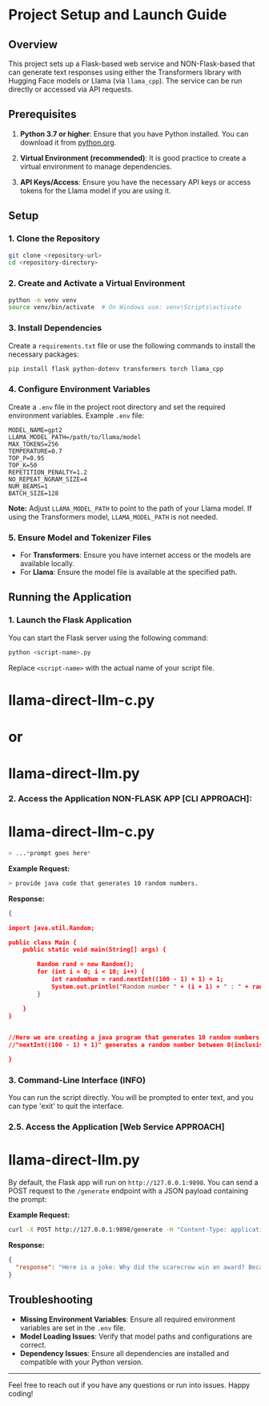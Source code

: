 # Project Setup and Launch Guide

## Overview

This project sets up a Flask-based web service and NON-Flask-based that can generate text responses using either the Transformers library with Hugging Face models or Llama (via `llama_cpp`). The service can be run directly or accessed via API requests.

## Prerequisites

1. **Python 3.7 or higher**: Ensure that you have Python installed. You can download it from [python.org](https://www.python.org/downloads/).

2. **Virtual Environment (recommended)**: It is good practice to create a virtual environment to manage dependencies.

3. **API Keys/Access**: Ensure you have the necessary API keys or access tokens for the Llama model if you are using it.

## Setup

### 1. Clone the Repository

```bash
git clone <repository-url>
cd <repository-directory>
```

### 2. Create and Activate a Virtual Environment

```bash
python -m venv venv
source venv/bin/activate  # On Windows use: venv\Scripts\activate
```

### 3. Install Dependencies

Create a `requirements.txt` file or use the following commands to install the necessary packages:

```bash
pip install flask python-dotenv transformers torch llama_cpp
```

### 4. Configure Environment Variables

Create a `.env` file in the project root directory and set the required environment variables. Example `.env` file:

```
MODEL_NAME=gpt2
LLAMA_MODEL_PATH=/path/to/llama/model
MAX_TOKENS=256
TEMPERATURE=0.7
TOP_P=0.95
TOP_K=50
REPETITION_PENALTY=1.2
NO_REPEAT_NGRAM_SIZE=4
NUM_BEAMS=1
BATCH_SIZE=128
```

**Note:** Adjust `LLAMA_MODEL_PATH` to point to the path of your Llama model. If using the Transformers model, `LLAMA_MODEL_PATH` is not needed.

### 5. Ensure Model and Tokenizer Files

- For **Transformers**: Ensure you have internet access or the models are available locally.
- For **Llama**: Ensure the model file is available at the specified path.

## Running the Application

### 1. Launch the Flask Application

You can start the Flask server using the following command:

```bash
python <script-name>.py
```

Replace `<script-name>` with the actual name of your script file.
# llama-direct-llm-c.py
# or
# llama-direct-llm.py

### 2. Access the Application NON-FLASK APP [CLI APPROACH]:
# llama-direct-llm-c.py

```bash
> ...*prompt goes here*
```

**Example Request:**

```bash
> provide java code that generates 10 random numbers.
```

**Response:**

```json
{

import java.util.Random;

public class Main {
    public static void main(String[] args) {

        Random rand = new Random();
        for (int i = 0; i < 10; i++) {
            int randomNum = rand.nextInt((100 - 1) + 1) + 1;
            System.out.println("Random number " + (i + 1) + " : " + randomNum);
        }

    }
}


//Here we are creating a java program that generates 10 random numbers between 1 and 100. The "rand.nextInt((100 - 1) + 1) + 1" part of the code is used to generate the random numbers. The numbers generated are from the range 1 to 100(inclusive).
//"nextInt((100 - 1) + 1)" generates a random number between 0(inclusive) to 100(inclusive). Adding 1 to the end shifts that range up by 1 to make it 1 to 100.

}
```

### 3. Command-Line Interface (INFO)


You can run the script directly. You will be prompted to enter text, and you can type 'exit' to quit the interface.

### 2.5. Access the Application [Web Service APPROACH]
# llama-direct-llm.py

By default, the Flask app will run on `http://127.0.0.1:9898`. You can send a POST request to the `/generate` endpoint with a JSON payload containing the prompt:

**Example Request:**

```bash
curl -X POST http://127.0.0.1:9898/generate -H "Content-Type: application/json" -d '{"prompt": "Tell me a joke."}'
```

**Response:**

```json
{
  "response": "Here is a joke: Why did the scarecrow win an award? Because he was outstanding in his field!"
}
```

## Troubleshooting

- **Missing Environment Variables**: Ensure all required environment variables are set in the `.env` file.
- **Model Loading Issues**: Verify that model paths and configurations are correct.
- **Dependency Issues**: Ensure all dependencies are installed and compatible with your Python version.

---

Feel free to reach out if you have any questions or run into issues. Happy coding!
